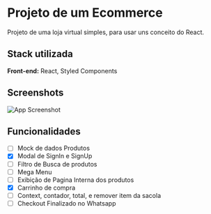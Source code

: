 # Projeto de um Ecommerce

Projeto de uma loja virtual simples, para usar uns conceito do React.

## Stack utilizada

**Front-end:** React, Styled Components

## Screenshots

![App Screenshot](https://via.placeholder.com/468x300?text=App+Screenshot+Here)

## Funcionalidades

- [ ]  Mock de dados Produtos
- [x]  Modal de SignIn e SignUp
- [ ]  Filtro de Busca de produtos
- [ ]  Mega Menu
- [ ]  Exibição de Pagina Interna dos produtos
- [x]  Carrinho de compra
- [ ]  Context, contador, total, e remover item da sacola
- [ ]  Checkout Finalizado no Whatsapp